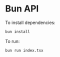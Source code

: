# Bun API

To install dependencies:

```bash
bun install
```

To run:

```bash
bun run index.tsx
```
